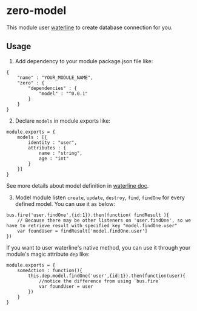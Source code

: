 # zero-model #

This module user [waterline](https://github.com/balderdashy/waterline) to create database connection for you.

## Usage ##

1. Add dependency to your module package.json file like:

```
{
	"name" : "YOUR_MODULE_NAME",
	"zero" : {
		"dependencies" : {
			"model" : "^0.0.1"
		}
	}
}
```

2. Declare `models` in module.exports like:

```
module.exports = {
	models : [{
		identity : "user",
		attributes : {
			name : "string",
			age : "int"
		}
	}]
}
```

See more details about model definition in [waterline doc](https://github.com/balderdashy/waterline-doc).

3. Model module listen `create`, `update`, `destroy`, `find`, `findOne` for every defined model. You can use it as below:

```
bus.fire('user.findOne',{id:1}).then(function( findResult ){
	// Because there may be other listeners on 'user.findOne', so we have to retrieve result with specified key "model.findOne.user"
	var foundUser = findResult['model.findOne.user']
})
```

If you want to user waterline's native method, you can use it through your module's magic attribute `dep` like:

```
module.exports = {
	someAction : function(){
		this.dep.model.findOne('user',{id:1}).then(function(user){
			//notice the difference from using `bus.fire`
			var foundUser = user
		})
	}
}
```


